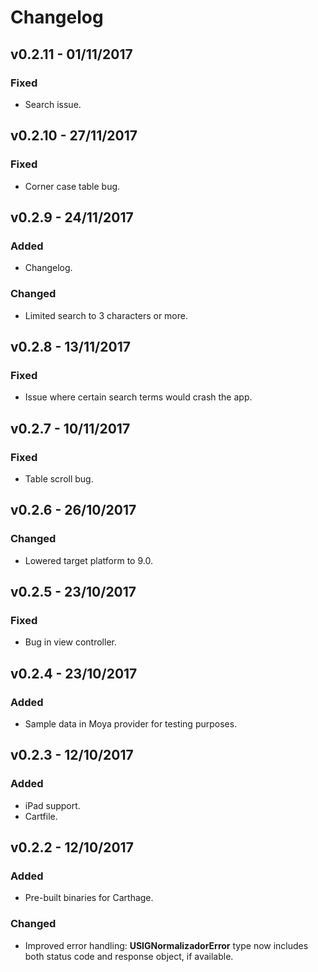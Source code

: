 # Changelog

## v0.2.11 - 01/11/2017

### Fixed
- Search issue.

## v0.2.10 - 27/11/2017

### Fixed
- Corner case table bug.

## v0.2.9 - 24/11/2017

### Added
- Changelog.

### Changed
- Limited search to 3 characters or more.

## v0.2.8 - 13/11/2017

### Fixed
- Issue where certain search terms would crash the app.

## v0.2.7 - 10/11/2017

### Fixed
- Table scroll bug.

## v0.2.6 - 26/10/2017

### Changed
- Lowered target platform to 9.0.

## v0.2.5 - 23/10/2017

### Fixed
- Bug in view controller.

## v0.2.4 - 23/10/2017

### Added
- Sample data in Moya provider for testing purposes.

## v0.2.3 - 12/10/2017

### Added
- iPad support.
- Cartfile.

## v0.2.2 - 12/10/2017

### Added
- Pre-built binaries for Carthage.

### Changed
- Improved error handling: **USIGNormalizadorError** type now includes both status code and response object, if available.